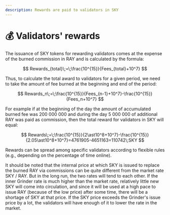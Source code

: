 ```yaml
---
description: Rewards are paid to validators in SKY
---
```


# 💰 Validators' rewards

The issuance of SKY tokens for rewarding validators comes at the expense of the burned commission in RAY and is calculated by the formula:

$$
Rewards_{total}\;=\;\frac{10^{15}}{Fees_{total}+10^7}
$$

Thus, to calculate the total award to validators for a given period, we need to take the amount of fee burned at the beginning and end of the period:

$$
Rewards_n\;=\;\frac{10^{15}}{Fees_{n-1}+10^7}-\frac{10^{15}}{Fees_n+10^7}
$$

For example if at the beginning of the day the amount of accumulated burned fee was 200 000 000 and during the day 5 000 000 of additional RAY was paid as commission, then the total reward for validators in SKY will equal:

$$
Rewards\;=\;\frac{10^{15}}{2\ast10^8+10^7}-\frac{10^{15}}{2.05\ast10^8+10^7}=4761905-4651163=110742\;SKY
$$

Rewards can be spread among specific validators according to flexible rules (e.g., depending on the percentage of time online).

It should be noted that the internal price at which SKY is issued to replace the burned RAY via commissions can be quite different from the market rate SKY / RAY. But in the long run, the two rates will tend to each other. If the inner Grinder rate is much higher than the market rate, relatively little new SKY will come into circulation, and since it will be used at a high pace to issue RAY (because of the low price) after some time, there will be a shortage of SKY at that price. If the SKY price exceeds the Grinder's issue price by a lot, the validators will have enough of it to lower the rate in the market.
